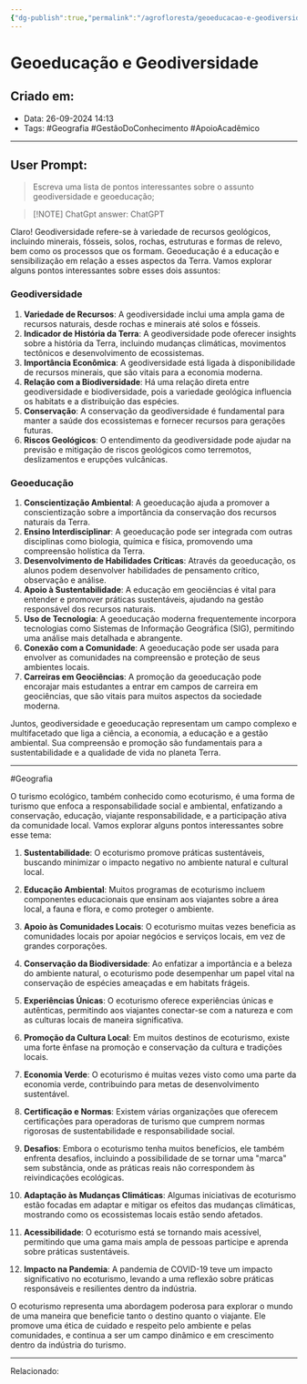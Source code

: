 ```yaml
---
{"dg-publish":true,"permalink":"/agrofloresta/geoeducacao-e-geodiversidade/","tags":["Geografia","GestãoDoConhecimento","ApoioAcadêmico"],"dgHomeLink":true,"dgShowLocalGraph":true,"dgShowFileTree":true,"noteIcon":""}
---
```


# Geoeducação e Geodiversidade

## Criado em:
- Data: 26-09-2024 14:13
- Tags: #Geografia #GestãoDoConhecimento #ApoioAcadêmico 

---

## User Prompt:
>Escreva uma lista de pontos interessantes sobre o assunto geodiversidade e geoeducação;

> [!NOTE] ChatGpt answer:
> ChatGPT

Claro! Geodiversidade refere-se à variedade de recursos geológicos, incluindo minerais, fósseis, solos, rochas, estruturas e formas de relevo, bem como os processos que os formam. Geoeducação é a educação e sensibilização em relação a esses aspectos da Terra. Vamos explorar alguns pontos interessantes sobre esses dois assuntos:

### Geodiversidade
1. **Variedade de Recursos**: A geodiversidade inclui uma ampla gama de recursos naturais, desde rochas e minerais até solos e fósseis.
2. **Indicador de História da Terra**: A geodiversidade pode oferecer insights sobre a história da Terra, incluindo mudanças climáticas, movimentos tectônicos e desenvolvimento de ecossistemas.
3. **Importância Econômica**: A geodiversidade está ligada à disponibilidade de recursos minerais, que são vitais para a economia moderna.
4. **Relação com a Biodiversidade**: Há uma relação direta entre geodiversidade e biodiversidade, pois a variedade geológica influencia os habitats e a distribuição das espécies.
5. **Conservação**: A conservação da geodiversidade é fundamental para manter a saúde dos ecossistemas e fornecer recursos para gerações futuras.
6. **Riscos Geológicos**: O entendimento da geodiversidade pode ajudar na previsão e mitigação de riscos geológicos como terremotos, deslizamentos e erupções vulcânicas.

### Geoeducação
1. **Conscientização Ambiental**: A geoeducação ajuda a promover a conscientização sobre a importância da conservação dos recursos naturais da Terra.
2. **Ensino Interdisciplinar**: A geoeducação pode ser integrada com outras disciplinas como biologia, química e física, promovendo uma compreensão holística da Terra.
3. **Desenvolvimento de Habilidades Críticas**: Através da geoeducação, os alunos podem desenvolver habilidades de pensamento crítico, observação e análise.
4. **Apoio à Sustentabilidade**: A educação em geociências é vital para entender e promover práticas sustentáveis, ajudando na gestão responsável dos recursos naturais.
5. **Uso de Tecnologia**: A geoeducação moderna frequentemente incorpora tecnologias como Sistemas de Informação Geográfica (SIG), permitindo uma análise mais detalhada e abrangente.
6. **Conexão com a Comunidade**: A geoeducação pode ser usada para envolver as comunidades na compreensão e proteção de seus ambientes locais.
7. **Carreiras em Geociências**: A promoção da geoeducação pode encorajar mais estudantes a entrar em campos de carreira em geociências, que são vitais para muitos aspectos da sociedade moderna.

Juntos, geodiversidade e geoeducação representam um campo complexo e multifacetado que liga a ciência, a economia, a educação e a gestão ambiental. Sua compreensão e promoção são fundamentais para a sustentabilidade e a qualidade de vida no planeta Terra.

---
#Geografia 

O turismo ecológico, também conhecido como ecoturismo, é uma forma de turismo que enfoca a responsabilidade social e ambiental, enfatizando a conservação, educação, viajante responsabilidade, e a participação ativa da comunidade local. Vamos explorar alguns pontos interessantes sobre esse tema:

1. **Sustentabilidade**: O ecoturismo promove práticas sustentáveis, buscando minimizar o impacto negativo no ambiente natural e cultural local.

2. **Educação Ambiental**: Muitos programas de ecoturismo incluem componentes educacionais que ensinam aos viajantes sobre a área local, a fauna e flora, e como proteger o ambiente.

3. **Apoio às Comunidades Locais**: O ecoturismo muitas vezes beneficia as comunidades locais por apoiar negócios e serviços locais, em vez de grandes corporações.

4. **Conservação da Biodiversidade**: Ao enfatizar a importância e a beleza do ambiente natural, o ecoturismo pode desempenhar um papel vital na conservação de espécies ameaçadas e em habitats frágeis.

5. **Experiências Únicas**: O ecoturismo oferece experiências únicas e autênticas, permitindo aos viajantes conectar-se com a natureza e com as culturas locais de maneira significativa.

6. **Promoção da Cultura Local**: Em muitos destinos de ecoturismo, existe uma forte ênfase na promoção e conservação da cultura e tradições locais.

7. **Economia Verde**: O ecoturismo é muitas vezes visto como uma parte da economia verde, contribuindo para metas de desenvolvimento sustentável.

8. **Certificação e Normas**: Existem várias organizações que oferecem certificações para operadoras de turismo que cumprem normas rigorosas de sustentabilidade e responsabilidade social.

9. **Desafios**: Embora o ecoturismo tenha muitos benefícios, ele também enfrenta desafios, incluindo a possibilidade de se tornar uma "marca" sem substância, onde as práticas reais não correspondem às reivindicações ecológicas.

10. **Adaptação às Mudanças Climáticas**: Algumas iniciativas de ecoturismo estão focadas em adaptar e mitigar os efeitos das mudanças climáticas, mostrando como os ecossistemas locais estão sendo afetados.

11. **Acessibilidade**: O ecoturismo está se tornando mais acessível, permitindo que uma gama mais ampla de pessoas participe e aprenda sobre práticas sustentáveis.

12. **Impacto na Pandemia**: A pandemia de COVID-19 teve um impacto significativo no ecoturismo, levando a uma reflexão sobre práticas responsáveis e resilientes dentro da indústria.

O ecoturismo representa uma abordagem poderosa para explorar o mundo de uma maneira que beneficie tanto o destino quanto o viajante. Ele promove uma ética de cuidado e respeito pelo ambiente e pelas comunidades, e continua a ser um campo dinâmico e em crescimento dentro da indústria do turismo.


---

Relacionado:
